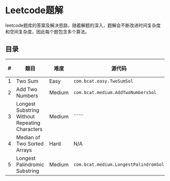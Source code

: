 # Leetcode题解

leetcode题库的答案及解决思路，随着解题的深入，题解会不断改进时间复杂度和空间复杂度，因此每个题包含多个算法。

## 目录
| # |  题目  |  难度    | 源代码      |     说明     |  
| - | ------ | ------ | --------- | ------------ |   
|1  | Two Sum | Easy | ```com.bcat.easy.TwoSumSol``` |  
|2  | Add Two Numbers | Medium | ```com.bcat.medium.AddTwoNumbersSol```|
|3  | Longest Substring Without Repeating Characters | Medium | ``````|  
|4  | Median of Two Sorted Arrays | Hard | N/A |  
|5  | Longest Palindromic Substring | Medium | ```com.bcat.medium.LongestPalindromSol```|